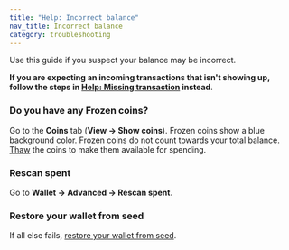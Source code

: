 ```yaml
---
title: "Help: Incorrect balance"
nav_title: Incorrect balance
category: troubleshooting
---
```


Use this guide if you suspect your balance may be incorrect.

**If you are expecting an incoming transactions that isn't showing up, follow the steps in [Help: Missing transaction](missing-tx) instead**.

### Do you have any Frozen coins?

Go to the **Coins** tab (**View → Show coins**). Frozen coins show a blue background color. Frozen coins do not count towards your total balance. [Thaw](freeze-thaw-outputs) the coins to make them available for spending.

### Rescan spent

Go to **Wallet → Advanced → Rescan spent**.

### Restore your wallet from seed

If all else fails, [restore your wallet from seed](restore-from-seed).
